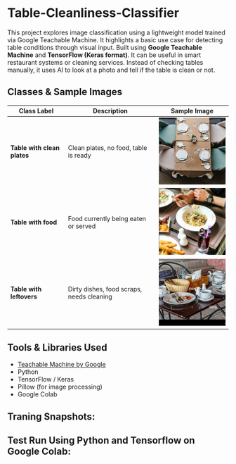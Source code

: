 # Table-Cleanliness-Classifier
This project explores image classification using a lightweight model trained via Google Teachable Machine. It highlights a basic use case for detecting table conditions through visual input. Built using **Google Teachable Machine** and **TensorFlow (Keras format)**. 
It can be useful in smart restaurant systems or cleaning services. Instead of checking tables manually, it uses AI to look at a photo and tell if the table is clean or not.

## Classes & Sample Images

| Class Label                  | Description                                     | Sample Image |
|-----------------------------|-------------------------------------------------|--------------|
| **Table with clean plates** | Clean plates, no food, table is ready           | ![Clean Table](/Training_Samples/Clean_Plates_Samples/0.jpg) |
| **Table with food**         | Food currently being eaten or served            | ![Eating Table](/Training_Samples/Plates_of_Food_Samples/0.jpg) |
| **Table with leftovers**    | Dirty dishes, food scraps, needs cleaning       | ![Leftovers Table](/Training_Samples/Dirty_Plates_Samples/8.jpg) |

## Tools & Libraries Used

- [Teachable Machine by Google](https://teachablemachine.withgoogle.com/)
- Python
- TensorFlow / Keras
- Pillow (for image processing)
- Google Colab

## Traning Snapshots:

## Test Run Using Python and Tensorflow on Google Colab:
